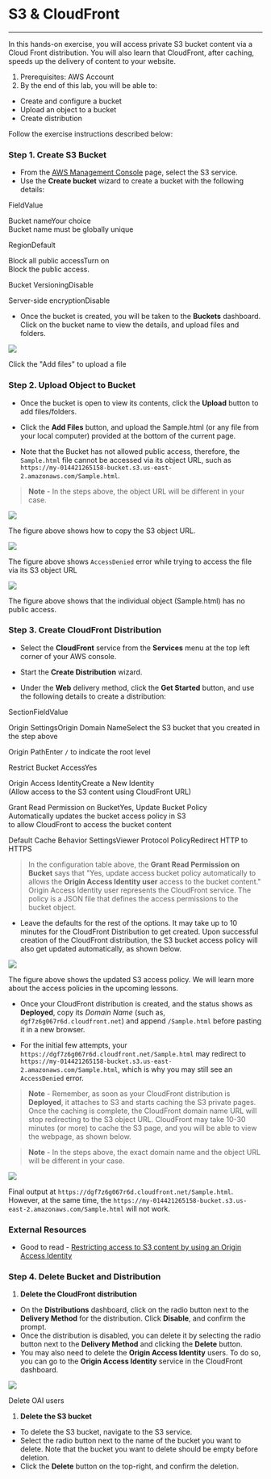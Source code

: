 # S3 & CloudFront

---

In this hands-on exercise, you will access private S3 bucket content via a Cloud Front distribution. You will also learn that CloudFront, after caching, speeds up the delivery of content to your website.

1. Prerequisites: AWS Account
2. By the end of this lab, you will be able to:
  * Create and configure a bucket
  * Upload an object to a bucket
  * Create distribution

Follow the exercise instructions described below:

### Step 1\. Create S3 Bucket

* From the [AWS Management Console](https://console.aws.amazon.com/) page, select the S3 service.
* Use the **Create bucket** wizard to create a bucket with the following details:

FieldValue

Bucket nameYour choice  
Bucket name must be globally unique

RegionDefault

Block all public accessTurn on  
Block the public access.

Bucket VersioningDisable

Server-side encryptionDisable

* Once the bucket is created, you will be taken to the **Buckets** dashboard. Click on the bucket name to view the details, and upload files and folders.

![](https://video.udacity-data.com/topher/2021/January/5ffdccff_screenshot-2021-01-12-at-6.39.35-pm/screenshot-2021-01-12-at-6.39.35-pm.png)

Click the "Add files" to upload a file

### Step 2\. Upload Object to Bucket

* Once the bucket is open to view its contents, click the **Upload** button to add files/folders.

* Click the **Add Files** button, and upload the Sample.html (or any file from your local computer) provided at the bottom of the current page.

* Note that the Bucket has not allowed public access, therefore, the `Sample.html` file cannot be accessed via its object URL, such as `https://my-014421265158-bucket.s3.us-east-2.amazonaws.com/Sample.html`.

> **Note** - In the steps above, the object URL will be different in your case.

![](https://video.udacity-data.com/topher/2021/January/5ffd87f0_screenshot-2021-01-12-at-4.58.18-pm/screenshot-2021-01-12-at-4.58.18-pm.png)

The figure above shows how to copy the S3 object URL.

![](https://video.udacity-data.com/topher/2021/January/5ffd887c_screenshot-2021-01-12-at-5.00.45-pm/screenshot-2021-01-12-at-5.00.45-pm.png)

The figure above shows `AccessDenied` error while trying to access the file via its S3 object URL

![](https://video.udacity-data.com/topher/2021/January/5ffd9280_screenshot-2021-01-12-at-5.37.25-pm/screenshot-2021-01-12-at-5.37.25-pm.png)

The figure above shows that the individual object (Sample.html) has no public access.

### Step 3\. Create CloudFront Distribution

* Select the **CloudFront** service from the **Services** menu at the top left corner of your AWS console.

* Start the **Create Distribution** wizard.

* Under the **Web** delivery method, click the **Get Started** button, and use the following details to create a distribution:

SectionFieldValue

Origin SettingsOrigin Domain NameSelect the S3 bucket that you created in the step above

Origin PathEnter `/` to indicate the root level

Restrict Bucket AccessYes

Origin Access IdentityCreate a New Identity  
(Allow access to the S3 content using CloudFront URL)

Grant Read Permission on BucketYes, Update Bucket Policy  
Automatically updates the bucket access policy in S3  
to allow CloudFront to access the bucket content

Default Cache Behavior SettingsViewer Protocol PolicyRedirect HTTP to HTTPS

> In the configuration table above, the **Grant Read Permission on Bucket** says that "Yes, update access bucket policy automatically to allows the **Origin Access Identity user** access to the bucket content." Origin Access Identity user represents the CloudFront service. The policy is a JSON file that defines the access permissions to the bucket object.

* Leave the defaults for the rest of the options. It may take up to 10 minutes for the CloudFront Distribution to get created. Upon successful creation of the CloudFront distribution, the S3 bucket access policy will also get updated automatically, as shown below.

![](https://video.udacity-data.com/topher/2021/January/5ffd91f3_screenshot-2021-01-12-at-5.39.24-pm/screenshot-2021-01-12-at-5.39.24-pm.png)

The figure above shows the updated S3 access policy. We will learn more about the access policies in the upcoming lessons.

* Once your CloudFront distribution is created, and the status shows as **Deployed**, copy its _Domain Name_ (such as, `dgf7z6g067r6d.cloudfront.net`) and append `/Sample.html` before pasting it in a new browser.

* For the initial few attempts, your `https://dgf7z6g067r6d.cloudfront.net/Sample.html` may redirect to `https://my-014421265158-bucket.s3.us-east-2.amazonaws.com/Sample.html`, which is why you may still see an `AccessDenied` error.  
  

> **Note** - Remember, as soon as your CloudFront distribution is **Deployed**, it attaches to S3 and starts caching the S3 private pages. Once the caching is complete, the CloudFront domain name URL will stop redirecting to the S3 object URL. CloudFront may take 10-30 minutes (or more) to cache the S3 page, and you will be able to view the webpage, as shown below.

> **Note** - In the steps above, the exact domain name and the object URL will be different in your case.

![](https://video.udacity-data.com/topher/2021/January/5ffd89dd_screenshot-2021-01-12-at-5.06.40-pm/screenshot-2021-01-12-at-5.06.40-pm.png)

Final output at `https://dgf7z6g067r6d.cloudfront.net/Sample.html`. However, at the same time, the `https://my-014421265158-bucket.s3.us-east-2.amazonaws.com/Sample.html` will not work.

### External Resources

* Good to read - [Restricting access to S3 content by using an Origin Access Identity](https://docs.aws.amazon.com/AmazonCloudFront/latest/DeveloperGuide/private-content-restricting-access-to-s3.html#private-content-granting-permissions-to-oai)

### Step 4\. Delete Bucket and Distribution

1. **Delete the CloudFront distribution**
  * On the **Distributions** dashboard, click on the radio button next to the **Delivery Method** for the distribution. Click **Disable**, and confirm the prompt.
  * Once the distribution is disabled, you can delete it by selecting the radio button next to the **Delivery Method** and clicking the **Delete** button.
  * You may also need to delete the **Origin Access Identity** users. To do so, you can go to the **Origin Access Identity** service in the CloudFront dashboard.

![](https://video.udacity-data.com/topher/2021/January/5ffdcb7a_screenshot-2021-01-12-at-9.46.02-pm/screenshot-2021-01-12-at-9.46.02-pm.png)

Delete OAI users

1. **Delete the S3 bucket**
  * To delete the S3 bucket, navigate to the S3 service.
  * Select the radio button next to the name of the bucket you want to delete. Note that the bucket you want to delete should be empty before deletion.
  * Click the **Delete** button on the top-right, and confirm the deletion.